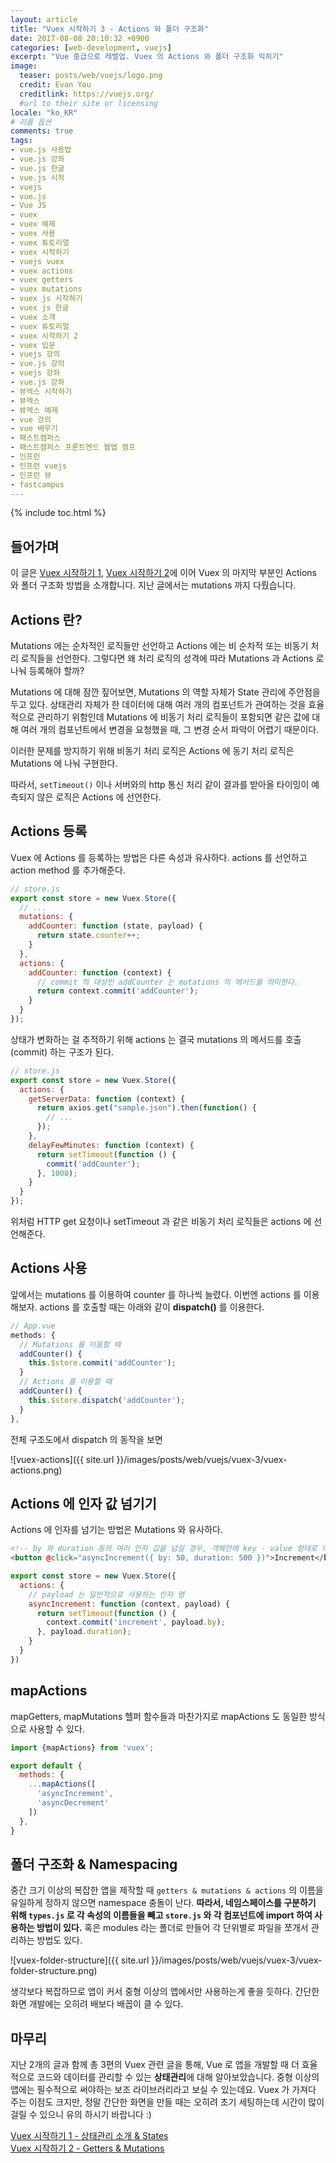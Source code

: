 ```yaml
---
layout: article
title: "Vuex 시작하기 3 - Actions 와 폴더 구조화"
date: 2017-08-08 20:10:32 +0900
categories: [web-development, vuejs]
excerpt: "Vue 중급으로 레벨업. Vuex 의 Actions 와 폴더 구조화 익히기"
image:
  teaser: posts/web/vuejs/logo.png
  credit: Evan You
  creditlink: https://vuejs.org/
  #url to their site or licensing
locale: "ko_KR"
# 리플 옵션
comments: true
tags:
- vue.js 사용법
- vue.js 강좌
- vue.js 한글
- vue.js 시작
- vuejs
- vue.js
- Vue JS
- vuex
- vuex 예제
- vuex 사용
- vuex 튜토리얼
- vuex 시작하기
- vuejs vuex
- vuex actions
- vuex getters
- vuex mutations
- vuex js 시작하기
- vuex js 한글
- vuex 소개
- vuex 튜토리얼
- vuex 시작하기 2
- vuex 입문
- vuejs 강의
- vue.js 강의
- vuejs 강좌
- vue.js 강좌
- 뷰엑스 시작하기
- 뷰엑스
- 뷰엑스 예제
- vue 강의
- vue 배우기
- 패스트캠퍼스
- 패스트캠퍼스 프론트엔드 웹앱 캠프
- 인프런
- 인프런 vuejs
- 인프런 뷰
- fastcampus
---
```

{% include toc.html %}

## 들어가며
이 글은 [Vuex 시작하기 1](https://joshua1988.github.io/web-development/vuejs/vuex-start/), [Vuex 시작하기 2](https://joshua1988.github.io/web-development/vuejs/vuex-getters-mutations/)에 이어 Vuex 의 마지막 부분인
Actions 와 폴더 구조화 방법을 소개합니다. 지난 글에서는 mutations 까지 다뤘습니다.

## Actions 란?
Mutations 에는 순차적인 로직들만 선언하고 Actions 에는 비 순차적 또는 비동기 처리 로직들을 선언한다.
그렇다면 왜 처리 로직의 성격에 따라 Mutations 과 Actions 로 나눠 등록해야 할까?

Mutations 에 대해 잠깐 짚어보면, Mutations 의 역할 자체가 State 관리에 주안점을 두고 있다.
상태관리 자체가 한 데이터에 대해 여러 개의 컴포넌트가 관여하는 것을 효율적으로 관리하기 위함인데
Mutations 에 비동기 처리 로직들이 포함되면
같은 값에 대해 여러 개의 컴포넌트에서 변경을 요청했을 때, 그 변경 순서 파악이 어렵기 때문이다.

<p class="notice">이러한 문제를 방지하기 위해 비동기 처리 로직은 Actions 에 동기 처리 로직은 Mutations 에 나눠 구현한다.</p>

따라서, `setTimeout()` 이나 서버와의 http 통신 처리 같이 결과를 받아올 타이밍이 예측되지 않은 로직은 Actions 에 선언한다.

## Actions 등록
Vuex 에 Actions 를 등록하는 방법은 다른 속성과 유사하다.
actions 를 선언하고 action method 를 추가해준다.

```js
// store.js
export const store = new Vuex.Store({
  // ...
  mutations: {
    addCounter: function (state, payload) {
      return state.counter++;
    }
  },
  actions: {
    addCounter: function (context) {
      // commit 의 대상인 addCounter 는 mutations 의 메서드를 의미한다.
      return context.commit('addCounter');
    }
  }
});
```

상태가 변화하는 걸 추적하기 위해 actions 는 결국 mutations 의 메서드를 호출(commit) 하는 구조가 된다.

```js
// store.js
export const store = new Vuex.Store({
  actions: {
    getServerData: function (context) {
      return axios.get("sample.json").then(function() {
        // ...
      });
    },
    delayFewMinutes: function (context) {
      return setTimeout(function () {
        commit('addCounter');
      }, 1000);
    }
  }
});
```

위처럼 HTTP get 요청이나 setTimeout 과 같은 비동기 처리 로직들은 actions 에 선언해준다.

## Actions 사용
앞에서는 mutations 를 이용하여 counter 를 하나씩 늘렸다. 이번엔 actions 를 이용해보자.
actions 를 호출할 때는 아래와 같이 **dispatch()** 를 이용한다.

```js
// App.vue
methods: {
  // Mutations 를 이용할 때
  addCounter() {
    this.$store.commit('addCounter');
  }
  // Actions 를 이용할 때
  addCounter() {
    this.$store.dispatch('addCounter');
  }
},
```

전체 구조도에서 dispatch 의 동작을 보면

![vuex-actions]({{ site.url }}/images/posts/web/vuejs/vuex-3/vuex-actions.png)

## Actions 에 인자 값 넘기기
Actions 에 인자를 넘기는 방법은 Mutations 와 유사하다.

```html
<!-- by 와 duration 등의 여러 인자 값을 넘길 경우, 객체안에 key - value 형태로 여러 값을 넘길 수 있다 -->
<button @click="asyncIncrement({ by: 50, duration: 500 })">Increment</button>
```

```js
export const store = new Vuex.Store({
  actions: {
    // payload 는 일반적으로 사용하는 인자 명
    asyncIncrement: function (context, payload) {
      return setTimeout(function () {
        context.commit('increment', payload.by);
      }, payload.duration);
    }
  }
})
```

## mapActions
mapGetters, mapMutations 헬퍼 함수들과 마찬가지로 mapActions 도 동일한 방식으로 사용할 수 있다.

```js
import {mapActions} from 'vuex';

export default {
  methods: {
    ...mapActions([
      'asyncIncrement',
      'asyncDecrement'
    ])
  },
}
```

## 폴더 구조화 & Namespacing
중간 크기 이상의 복잡한 앱을 제작할 때 `getters & mutations & actions` 의 이름을 유일하게 정하지 않으면 namespace 충돌이 난다.
**따라서, 네임스페이스를 구분하기 위해 `types.js` 로 각 속성의 이름들을 빼고 `store.js` 와 각 컴포넌트에 import 하여 사용하는 방법이 있다.**
혹은 modules 라는 폴더로 만들어 각 단위별로 파일을 쪼개서 관리하는 방법도 있다.

![vuex-folder-structure]({{ site.url }}/images/posts/web/vuejs/vuex-3/vuex-folder-structure.png)

생각보다 복잡하므로 앱이 커서 중형 이상의 앱에서만 사용하는게 좋을 듯하다. 간단한 화면 개발에는 오히려 배보다 배꼽이 클 수 있다.

## 마무리
지난 2개의 글과 함께 총 3편의 Vuex 관련 글을 통해,
Vue 로 앱을 개발할 때 더 효율적으로 코드와 데이터를 관리할 수 있는 **상태관리**에 대해 알아보았습니다.
중형 이상의 앱에는 필수적으로 써야하는 보조 라이브러리라고 보실 수 있는데요.
Vuex 가 가져다 주는 이점도 크지만, 정말 간단한 화면을 만들 때는 오히려 초기 세팅하는데 시간이 많이 걸릴 수 있으니
유의 하시기 바랍니다 :)

[Vuex 시작하기 1 - 상태관리 소개 & States](https://joshua1988.github.io/web-development/vuejs/vuex-start/) <br>
[Vuex 시작하기 2 - Getters & Mutations](https://joshua1988.github.io/web-development/vuejs/vuex-getters-mutations/)
